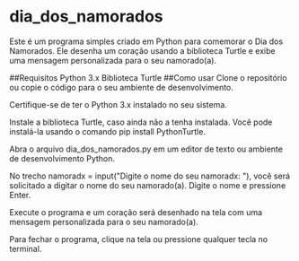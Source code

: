 # dia_dos_namorados

Este é um programa simples criado em Python para comemorar o Dia dos Namorados. Ele desenha um coração usando a biblioteca Turtle e exibe uma mensagem personalizada para o seu namorado(a).

##Requisitos
Python 3.x
Biblioteca Turtle
##Como usar
Clone o repositório ou copie o código para o seu ambiente de desenvolvimento.

Certifique-se de ter o Python 3.x instalado no seu sistema.

Instale a biblioteca Turtle, caso ainda não a tenha instalada. Você pode instalá-la usando o comando pip install PythonTurtle.

Abra o arquivo dia_dos_namorados.py em um editor de texto ou ambiente de desenvolvimento Python.

No trecho namoradx = input("Digite o nome do seu namoradx: "), você será solicitado a digitar o nome do seu namorado(a). Digite o nome e pressione Enter.

Execute o programa e um coração será desenhado na tela com uma mensagem personalizada para o seu namorado(a).

Para fechar o programa, clique na tela ou pressione qualquer tecla no terminal.
